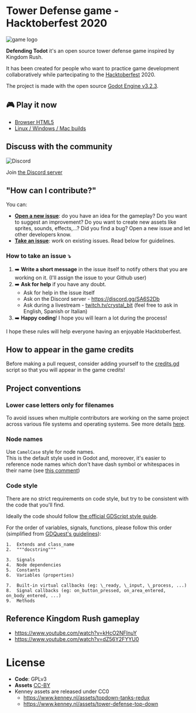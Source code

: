 # Tower Defense game - Hacktoberfest 2020

![game logo](https://github.com/crystal-bit/hacktoberfest-2020/blob/master/assets/menu_title_shadow.png?raw=true)


**Defending Todot** it's an open source tower defense game inspired by Kingdom Rush.  

It has been created for people who want to practice game development collaboratively while partecipating to the [Hacktoberfest](https://hacktoberfest.digitalocean.com/) 2020.

The project is made with the open source [Godot Engine v3.2.3](https://godotengine.org).

## 🎮 Play it now

- [Browser HTML5](https://crystal-bit.github.io/hacktoberfest-2020/)
- [Linux / Windows / Mac builds](https://github.com/crystal-bit/hacktoberfest-2020/releases/tag/2020.11.01)

## Discuss with the community

![Discord](https://img.shields.io/discord/686600734636376102?logo=discord&logoColor=ffffff&color=7389D8&labelColor=6A7EC2)

Join [the Discord server](https://discord.gg/SA6S2Db)

## "How can I contribute?"

You can:

- **[Open a new issue](https://github.com/crystal-bit/space-shooter/issues/new)**: do you have an idea for the gameplay? Do you want to suggest an improvement? Do you want to create new assets like sprites, sounds, effects,...? Did you find a bug? Open a new issue and let other developers know.
- **[Take an issue](https://github.com/crystal-bit/hacktoberfest-2020/issues)**: work on existing issues. Read below for guidelines.

### How to take an issue ⤵️

1. ➡️ **Write a short message** in the issue itself to notify others that you are working on it. (I'll assign the issue to your Github user)
2. ➡️ **Ask for help** if you have any doubt.
   - Ask for help in the issue itself
   - Ask on the Discord server - https://discord.gg/SA6S2Db
   - Ask during a livestream - [twitch.tv/crystal_bit](https://www.twitch.tv/crystal_bit) (feel free to ask in English, Spanish or Italian)
3. ➡️ **Happy coding**! I hope you will learn a lot during the process!

I hope these rules will help everyone having an enjoyable Hacktoberfest.

## How to appear in the game credits

Before making a pull request, consider adding yourself to the [credits.gd](https://github.com/crystal-bit/hacktoberfest-2020/blob/master/scenes/credits.gd) script so that you will appear in the game credits!

## Project conventions

### Lower case letters only for filenames

To avoid issues when multiple contributors are working on the same project across various
file systems and operating systems. See more details [here](https://github.com/crystal-bit/godot-game-template#lower-case-letters-only).

### Node names

Use `CamelCase` style for node names.  
This is the default style used in Godot and, moreover, it's easier to reference node names which don't have dash symbol or whitespaces in their name (see [this comment](https://github.com/crystal-bit/hacktoberfest-2020/pull/21#issuecomment-703162481))

### Code style

There are no strict requirements on code style, but try to be consistent with the code that you'll find.

Ideally the code should follow [the official GDScript style guide](http://docs.godotengine.org/en/latest/getting_started/scripting/gdscript/gdscript_styleguide.html).

For the order of variables, signals, functions, please follow this order (simplified from [GDQuest's guidelines](https://www.gdquest.com/open-source/guidelines/godot-gdscript/#in-short)):

```
1.  Extends and class_name
2.  """docstring"""

3.  Signals
4.  Node dependencies
5.  Constants
6.  Variables (properties)

7.  Built-in virtual callbacks (eg: \_ready, \_input, \_process, ...)
8.  Signal callbacks (eg: on_button_pressed, on_area_entered, on_body_entered, ...)
9.  Methods
```
 
## Reference Kingdom Rush gameplay

- https://www.youtube.com/watch?v=kHcO2NFInuY
- https://www.youtube.com/watch?v=dZ56Y2FYYU0

# License

- **Code**: GPLv3
- **Assets** [CC-BY](https://creativecommons.org/licenses/by/4.0/) 
- Kenney assets are released under CC0 
   - https://www.kenney.nl/assets/topdown-tanks-redux
   - https://www.kenney.nl/assets/tower-defense-top-down
